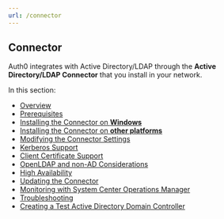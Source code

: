 ```yaml
---
url: /connector
---
```


## Connector

Auth0 integrates with Active Directory/LDAP through the __Active Directory/LDAP Connector__ that you install in your network.

In this section:

-  [Overview](/articles/connector/overview.md)
-  [Prerequisites](/articles/connector/prerequisites.md)
-  [Installing the Connector on **Windows**](/articles/connector/install.md)
-  [Installing the Connector on **other platforms**](/articles/connector/install-other-platforms.md)
-  [Modifying the Connector Settings](/articles/connector/modify.md)
-  [Kerberos Support](/articles/connector/kerberos.md)
-  [Client Certificate Support](/articles/connector/client-certificates.md)
-  [OpenLDAP and non-AD Considerations](/articles/connector/considerations-non-ad.md)
-  [High Availability](/articles/connector/high-availability.md)
-  [Updating the Connector](/articles/connector/update.md)
-  [Monitoring with System Center Operations Manager](/articles/connector/scom-monitoring.md)
-  [Troubleshooting](/articles/connector/troubleshooting.md)
-  [Creating a Test Active Directory Domain Controller](/articles/connector/test-dc.md)
